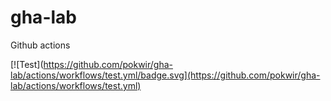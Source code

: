 # gha-lab
Github actions

[![Test](https://github.com/pokwir/gha-lab/actions/workflows/test.yml/badge.svg](https://github.com/pokwir/gha-lab/actions/workflows/test.yml)
